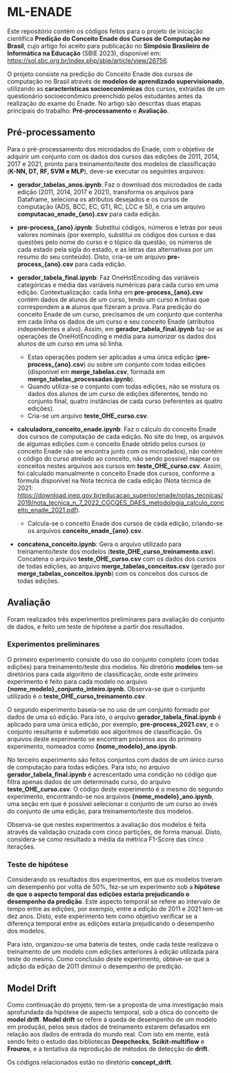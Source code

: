 # ML-ENADE

Este repositório contém os códigos feitos para o projeto de iniciação científica **Predição do Conceito Enade dos Cursos de Computação no Brasil**, cujo artigo foi aceito para publicação no **Simpósio Brasileiro de Informática na Educação** (SBIE 2023), disponível em: https://sol.sbc.org.br/index.php/sbie/article/view/26756.

O projeto consiste na predição do Conceito Enade dos cursos de computação no Brasil através de **modelos de aprendizado supervisionado**, utilizando as **características socioeconômicas** dos cursos, extraídas de um questionário socioeconômico preenchido pelos estudantes antes da realização do exame do Enade. No artigo são descritas duas etapas principais do trabalho: **Pré-processamento** e **Avaliação**.

## Pré-processamento

Para o pré-processamento dos microdados do Enade, com o objetivo de adquirir um conjunto com os dados dos cursos das edições de 2011, 2014, 2017 e 2021, pronto para treinamento/teste dos modelos de classificação (**K-NN, DT, RF, SVM e MLP**), deve-se executar os seguintes arquivos:

- **gerador_tabelas_anos.ipynb**: Faz o download dos microdados de cada edição (2011, 2014, 2017 e 2021), transforma os arquivos para Dataframe, seleciona os atributos desejados e os cursos de computação (ADS, BCC, EC, GTI, RC, LCC e SI), e cria um arquivo **computacao_enade_{ano}.csv** para cada edição.

- **pre-process_{ano}.ipynb**: Substitui códigos, números e letras por seus valores nominais (por exemplo, substitui os códigos dos cursos e das questões pelo nome do curso e o tópico da questão, os números de cada estado pela sigla do estado, e as letras das alternativas por um resumo do seu conteúdo). Disto, cria-se um arquivo **pre-process_{ano}.csv** para cada edição.

- **gerador_tabela_final.ipynb**: Faz OneHotEncoding das variáveis categóricas e média das variáveis numéricas para cada curso em uma edição. Contextualização: cada linha em **pre-process_{ano}.csv** contém dados de alunos de um curso, tendo um curso **n** linhas que correspondem a **n** alunos que fizeram a prova. Para predição do conceito Enade de um curso, precisamos de um conjunto que contenha em cada linha os dados de um curso e seu conceito Enade (atributos independentes e alvo). Assim, em **gerador_tabela_final.ipynb** faz-se as operações de OneHotEncoding e média para *sumarizar* os dados dos alunos de um curso em uma só linha.
    - Estas operações podem ser aplicadas a uma única edição (**pre-process_{ano}.csv**) ou sobre um conjunto com todas edições (disponível em **merge_tabelas.csv**, formada em **merge_tabelas_processadas.ipynb**).
    - Quando utiliza-se o conjunto com todas edições, não se mistura os dados dos alunos de um curso de edições diferentes, tendo no conjunto final, quatro instâncias de cada curso (referentes as quatro edições).
    - Cria-se um arquivo **teste_OHE_curso.csv**.
    
- **calculadora_conceito_enade.ipynb**: Faz o cálculo do conceito Enade dos cursos de computação de cada edição. No site do Inep, os arquivos de algumas edições com o conceito Enade obtido pelos cursos (o conceito Enade não se encontra junto com os microdados), não contém o código do curso atrelado ao conceito, não sendo possível mapear os conceitos nestes arquivos aos cursos em **teste_OHE_curso.csv**. Assim, foi calculado manualmente o conceito Enade dos cursos, conforme a fórmula disponível na Nota técnica de cada edição (Nota técnica de 2021: https://download.inep.gov.br/educacao_superior/enade/notas_tecnicas/2019/nota_tecnica_n_7_2022_CGCQES_DAES_metodologia_calculo_conceito_enade_2021.pdf).
    - Calcula-se o conceito Enade dos cursos de cada edição, criando-se os arquivos **conceito_enade_{ano}.csv**.

- **concatena_conceito.ipynb**: Gera o arquivo utilizado para treinamento/teste dos modelos (**teste_OHE_curso_treinamento.csv**). Concatena o arquivo **teste_OHE_curso.csv** com os dados dos cursos de todas edições, ao arquivo **merge_tabelas_conceitos.csv** (gerado por **merge_tabelas_conceitos.ipynb**) com os conceitos dos cursos de todas edições.

## Avaliação

Foram realizados três experimentos preliminares para avaliação do conjunto de dados, e feito um teste de hipótese a partir dos resultados.

### Experimentos preliminares

O primeiro experimento consiste do uso do conjunto completo (com todas edições) para treinamento/teste dos modelos. No diretório **modelos** tem-se diretórios para cada algoritmo de classificação, onde este primeiro experimento é feito para cada modelo no arquivo **{nome_modelo}_conjunto_inteiro.ipynb**. Observa-se que o conjunto utilizado é o **teste_OHE_curso_treinamento.csv**.

O segundo experimento baseia-se no uso de um conjunto formado por dados de uma só edição. Para isto, o arquivo **gerador_tabela_final.ipynb** é aplicado para uma única edição, por exemplo, **pre-process_2021.csv**, e o conjunto resultante é submetido aos algoritmos de classificação. Os arquivos deste experimento se encontram próximos aos do primeiro experimento, nomeados como **{nome_modelo}_ano.ipynb**.

No terceiro experimento são feitos conjuntos com dados de um único curso de computação para todas edições. Para isto, no arquivo **gerador_tabela_final.ipynb** é acrescentado uma condição no código que filtra apenas dados de um determinado curso, do arquivo **teste_OHE_curso.csv**. O código deste experimento é o mesmo do segundo experimento, encontrando-se nos arquivos **{nome_modelo}_ano.ipynb**, uma seção em que é possível selecionar o conjunto de um curso ao invés do conjunto de uma edição, para treinamento/teste dos modelos.

Observa-se que nestes experimentos a avaliação dos modelos é feita através da validação cruzada com cinco partições, de forma manual. Disto, considera-se como resultado a média da métrica F1-Score das cinco iterações.

### Teste de hipótese

Considerando os resultados dos experimentos, em que os modelos tiveram um desempenho por volta de 50%, fez-se um experimento sob a **hipótese de que o aspecto temporal das edições estaria prejudicando o desempenho da predição**. Este aspecto temporal se refere ao intervalo de tempo entre as edições, por exemplo, entre a edição de 2011 e 2021 tem-se dez anos. Disto, este experimento tem como objetivo verificar se a diferença temporal entre as edições estaria prejudicando o desempenho dos modelos.

Para isto, organizou-se uma bateria de testes, onde cada teste realizava o treinamento de um modelo com edições anteriores à edição utilizada para teste do mesmo. Como conclusão deste experimento, obteve-se que a adição da edição de 2011 diminui o desempenho de predição.

## Model Drift

Como continuação do projeto, tem-se a proposta de uma investigação mais aprofundada da hipótese de aspecto temporal, sob a ótica do conceito de **model drift**. **Model drift** se refere à queda de desempenho de um modelo em produção, pelos seus dados de treinamento estarem defasados em relação aos dados de entrada do mundo real. Com isto em mente, está sendo feito o estudo das bibliotecas **Deepchecks**, **Scikit-multiflow** e **Frouros**, e a tentativa da reprodução de métodos de detecção de **drift**.

Os códigos relacionados estão no diretório **concept_drift**.



